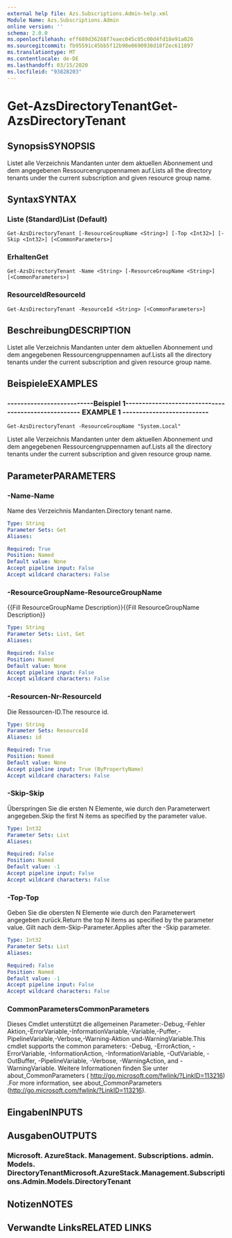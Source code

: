 ```yaml
---
external help file: Azs.Subscriptions.Admin-help.xml
Module Name: Azs.Subscriptions.Admin
online version: ''
schema: 2.0.0
ms.openlocfilehash: eff689d36268f7eaec045c05c00d4fd18e91a026
ms.sourcegitcommit: fb95591c45bb5f12b98e0690938d18f2ec611897
ms.translationtype: MT
ms.contentlocale: de-DE
ms.lasthandoff: 03/15/2020
ms.locfileid: "93828203"
---
```

# <span data-ttu-id="9c04c-101">Get-AzsDirectoryTenant</span><span class="sxs-lookup"><span data-stu-id="9c04c-101">Get-AzsDirectoryTenant</span></span>

## <span data-ttu-id="9c04c-102">Synopsis</span><span class="sxs-lookup"><span data-stu-id="9c04c-102">SYNOPSIS</span></span>
<span data-ttu-id="9c04c-103">Listet alle Verzeichnis Mandanten unter dem aktuellen Abonnement und dem angegebenen Ressourcengruppennamen auf.</span><span class="sxs-lookup"><span data-stu-id="9c04c-103">Lists all the directory tenants under the current subscription and given resource group name.</span></span>

## <span data-ttu-id="9c04c-104">Syntax</span><span class="sxs-lookup"><span data-stu-id="9c04c-104">SYNTAX</span></span>

### <span data-ttu-id="9c04c-105">Liste (Standard)</span><span class="sxs-lookup"><span data-stu-id="9c04c-105">List (Default)</span></span>
```
Get-AzsDirectoryTenant [-ResourceGroupName <String>] [-Top <Int32>] [-Skip <Int32>] [<CommonParameters>]
```

### <span data-ttu-id="9c04c-106">Erhalten</span><span class="sxs-lookup"><span data-stu-id="9c04c-106">Get</span></span>
```
Get-AzsDirectoryTenant -Name <String> [-ResourceGroupName <String>] [<CommonParameters>]
```

### <span data-ttu-id="9c04c-107">ResourceId</span><span class="sxs-lookup"><span data-stu-id="9c04c-107">ResourceId</span></span>
```
Get-AzsDirectoryTenant -ResourceId <String> [<CommonParameters>]
```

## <span data-ttu-id="9c04c-108">Beschreibung</span><span class="sxs-lookup"><span data-stu-id="9c04c-108">DESCRIPTION</span></span>
<span data-ttu-id="9c04c-109">Listet alle Verzeichnis Mandanten unter dem aktuellen Abonnement und dem angegebenen Ressourcengruppennamen auf.</span><span class="sxs-lookup"><span data-stu-id="9c04c-109">Lists all the directory tenants under the current subscription and given resource group name.</span></span>

## <span data-ttu-id="9c04c-110">Beispiele</span><span class="sxs-lookup"><span data-stu-id="9c04c-110">EXAMPLES</span></span>

### <span data-ttu-id="9c04c-111">--------------------------Beispiel 1--------------------------</span><span class="sxs-lookup"><span data-stu-id="9c04c-111">-------------------------- EXAMPLE 1 --------------------------</span></span>
```
Get-AzsDirectoryTenant -ResourceGroupName "System.Local"
```

<span data-ttu-id="9c04c-112">Listet alle Verzeichnis Mandanten unter dem aktuellen Abonnement und dem angegebenen Ressourcengruppennamen auf.</span><span class="sxs-lookup"><span data-stu-id="9c04c-112">Lists all the directory tenants under the current subscription and given resource group name.</span></span>

## <span data-ttu-id="9c04c-113">Parameter</span><span class="sxs-lookup"><span data-stu-id="9c04c-113">PARAMETERS</span></span>

### <span data-ttu-id="9c04c-114">-Name</span><span class="sxs-lookup"><span data-stu-id="9c04c-114">-Name</span></span>
<span data-ttu-id="9c04c-115">Name des Verzeichnis Mandanten.</span><span class="sxs-lookup"><span data-stu-id="9c04c-115">Directory tenant name.</span></span>

```yaml
Type: String
Parameter Sets: Get
Aliases: 

Required: True
Position: Named
Default value: None
Accept pipeline input: False
Accept wildcard characters: False
```

### <span data-ttu-id="9c04c-116">-ResourceGroupName</span><span class="sxs-lookup"><span data-stu-id="9c04c-116">-ResourceGroupName</span></span>
<span data-ttu-id="9c04c-117">{{Fill ResourceGroupName Description}}</span><span class="sxs-lookup"><span data-stu-id="9c04c-117">{{Fill ResourceGroupName Description}}</span></span>

```yaml
Type: String
Parameter Sets: List, Get
Aliases: 

Required: False
Position: Named
Default value: None
Accept pipeline input: False
Accept wildcard characters: False
```

### <span data-ttu-id="9c04c-118">-Resourcen-Nr</span><span class="sxs-lookup"><span data-stu-id="9c04c-118">-ResourceId</span></span>
<span data-ttu-id="9c04c-119">Die Ressourcen-ID.</span><span class="sxs-lookup"><span data-stu-id="9c04c-119">The resource id.</span></span>

```yaml
Type: String
Parameter Sets: ResourceId
Aliases: id

Required: True
Position: Named
Default value: None
Accept pipeline input: True (ByPropertyName)
Accept wildcard characters: False
```

### <span data-ttu-id="9c04c-120">-Skip</span><span class="sxs-lookup"><span data-stu-id="9c04c-120">-Skip</span></span>
<span data-ttu-id="9c04c-121">Überspringen Sie die ersten N Elemente, wie durch den Parameterwert angegeben.</span><span class="sxs-lookup"><span data-stu-id="9c04c-121">Skip the first N items as specified by the parameter value.</span></span>

```yaml
Type: Int32
Parameter Sets: List
Aliases: 

Required: False
Position: Named
Default value: -1
Accept pipeline input: False
Accept wildcard characters: False
```

### <span data-ttu-id="9c04c-122">-Top</span><span class="sxs-lookup"><span data-stu-id="9c04c-122">-Top</span></span>
<span data-ttu-id="9c04c-123">Geben Sie die obersten N Elemente wie durch den Parameterwert angegeben zurück.</span><span class="sxs-lookup"><span data-stu-id="9c04c-123">Return the top N items as specified by the parameter value.</span></span>
<span data-ttu-id="9c04c-124">Gilt nach dem-Skip-Parameter.</span><span class="sxs-lookup"><span data-stu-id="9c04c-124">Applies after the -Skip parameter.</span></span>

```yaml
Type: Int32
Parameter Sets: List
Aliases: 

Required: False
Position: Named
Default value: -1
Accept pipeline input: False
Accept wildcard characters: False
```

### <span data-ttu-id="9c04c-125">CommonParameters</span><span class="sxs-lookup"><span data-stu-id="9c04c-125">CommonParameters</span></span>
<span data-ttu-id="9c04c-126">Dieses Cmdlet unterstützt die allgemeinen Parameter:-Debug,-Fehler Aktion,-ErrorVariable,-InformationVariable,-Variable,-Puffer,-PipelineVariable,-Verbose,-Warning-Aktion und-WarningVariable.</span><span class="sxs-lookup"><span data-stu-id="9c04c-126">This cmdlet supports the common parameters: -Debug, -ErrorAction, -ErrorVariable, -InformationAction, -InformationVariable, -OutVariable, -OutBuffer, -PipelineVariable, -Verbose, -WarningAction, and -WarningVariable.</span></span> <span data-ttu-id="9c04c-127">Weitere Informationen finden Sie unter about_CommonParameters ( http://go.microsoft.com/fwlink/?LinkID=113216) .</span><span class="sxs-lookup"><span data-stu-id="9c04c-127">For more information, see about_CommonParameters (http://go.microsoft.com/fwlink/?LinkID=113216).</span></span>

## <span data-ttu-id="9c04c-128">Eingaben</span><span class="sxs-lookup"><span data-stu-id="9c04c-128">INPUTS</span></span>

## <span data-ttu-id="9c04c-129">Ausgaben</span><span class="sxs-lookup"><span data-stu-id="9c04c-129">OUTPUTS</span></span>

### <span data-ttu-id="9c04c-130">Microsoft. AzureStack. Management. Subscriptions. admin. Models. DirectoryTenant</span><span class="sxs-lookup"><span data-stu-id="9c04c-130">Microsoft.AzureStack.Management.Subscriptions.Admin.Models.DirectoryTenant</span></span>

## <span data-ttu-id="9c04c-131">Notizen</span><span class="sxs-lookup"><span data-stu-id="9c04c-131">NOTES</span></span>

## <span data-ttu-id="9c04c-132">Verwandte Links</span><span class="sxs-lookup"><span data-stu-id="9c04c-132">RELATED LINKS</span></span>

